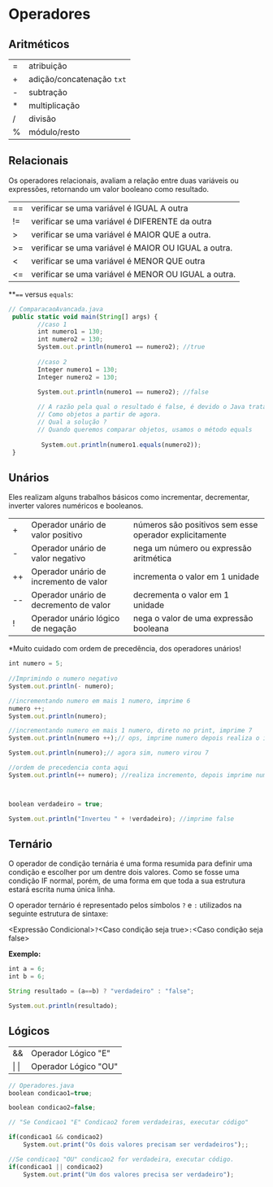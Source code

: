 # Operadores

## Aritméticos
|   |                           |
| - | ------------------------- |
| = | atribuição                |
| + | adição/concatenação `txt` |
| - | subtração                 |
| * | multiplicação             |
| / | divisão                   |
| % | módulo/resto              |

## Relacionais

Os operadores relacionais, avaliam a relação entre duas variáveis ou expressões, retornando um valor booleano como resultado.

|    |                                                                  |
| -- | ---------------------------------------------------------------- |
| == | verificar se uma variável é IGUAL A outra                        |
| != | verificar se uma variável é DIFERENTE da outra                   |
| >  | verificar se uma variável é MAIOR QUE a outra.                   |
| >= | verificar se uma variável é MAIOR OU IGUAL a outra.              |
| <  | verificar se uma variável é MENOR QUE outra                      |
| <= | verificar se uma variável é MENOR OU IGUAL a outra.              |

**`==` versus `equals`:

```javascript
// ComparacaoAvancada.java
 public static void main(String[] args) {
        //caso 1
        int numero1 = 130;
        int numero2 = 130;
        System.out.println(numero1 == numero2); //true
        
        //caso 2
        Integer numero1 = 130;
        Integer numero2 = 130;

        System.out.println(numero1 == numero2); //false
        
        // A razão pela qual o resultado é false, é devido o Java tratar os valores
        // Como objetos a partir de agora.
        // Qual a solução ?
        // Quando queremos comparar objetos, usamos o método equals
        
         System.out.println(numero1.equals(numero2)); 
 }
 ```

## Unários

Eles realizam alguns trabalhos básicos como incrementar, decrementar, inverter valores numéricos e booleanos.

|    |                                        |                                                        |
| -- |--------------------------------------- | ------------------------------------------------------ |
| +  | Operador unário de valor positivo      | números são positivos sem esse operador explicitamente |
| -  | Operador unário de valor negativo      | nega um número ou expressão aritmética                 |
| ++ | Operador unário de incremento de valor | incrementa o valor em 1 unidade                        |
| -- | Operador unário de decremento de valor | decrementa o valor em 1 unidade                        |
| !  | Operador unário lógico de negação      | nega o valor de uma expressão booleana                 |

*Muito cuidado com ordem de precedência, dos operadores unários!

```javascript
int numero = 5;
		
//Imprimindo o numero negativo
System.out.println(- numero);

//incrementando numero em mais 1 numero, imprime 6
numero ++;
System.out.println(numero);

//incrementando numero em mais 1 numero, direto no print, imprime 7
System.out.println(numero ++);// ops, imprime numero depois realiza o incremento

System.out.println(numero);// agora sim, numero virou 7

//ordem de precedencia conta aqui
System.out.println(++ numero); //realiza incremento, depois imprime numero



boolean verdadeiro = true;

System.out.println("Inverteu " + !verdadeiro); //imprime false
```

## Ternário

O operador de condição ternária é uma forma resumida para definir uma condição e escolher por um dentre dois valores. Como se fosse uma condição IF normal, porém, de uma forma em que toda a sua estrutura estará escrita numa única linha.

O operador ternário é representado pelos símbolos `?` e `:` utilizados na seguinte estrutura de sintaxe:

<Expressão Condicional>` ? `<Caso condição seja true>` : `<Caso condição seja false>

**Exemplo:**
```javascript
int a = 6;
int b = 6;

String resultado = (a==b) ? "verdadeiro" : "false";

System.out.println(resultado);
```

## Lógicos

|       |                                        |
| ----- | -------------------------------------- |
| &&    | Operador Lógico "E"                    |
| \| \| | Operador Lógico "OU"                   |

```javascript
// Operadores.java
boolean condicao1=true;

boolean condicao2=false;

// "Se Condicao1 "E" Condicao2 forem verdadeiras, executar código"

if(condicao1 && condicao2)
	System.out.print("Os dois valores precisam ser verdadeiros");;

//Se condicao1 "OU" condicao2 for verdadeira, executar código.
if(condicao1 || condicao2)
	System.out.print("Um dos valores precisa ser verdadeiro");
```

